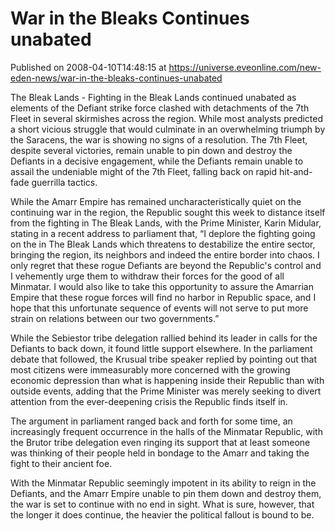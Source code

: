 # War in the Bleaks Continues unabated
Published on 2008-04-10T14:48:15 at https://universe.eveonline.com/new-eden-news/war-in-the-bleaks-continues-unabated

The Bleak Lands - Fighting in the Bleak Lands continued unabated as elements of the Defiant strike force clashed with detachments of the 7th Fleet in several skirmishes across the region. While most analysts predicted a short vicious struggle that would culminate in an overwhelming triumph by the Saracens, the war is showing no signs of a resolution. The 7th Fleet, despite several victories, remain unable to pin down and destroy the Defiants in a decisive engagement, while the Defiants remain unable to assail the undeniable might of the 7th Fleet, falling back on rapid hit-and-fade guerrilla tactics. 

While the Amarr Empire has remained uncharacteristically quiet on the continuing war in the region, the Republic sought this week to distance itself from the fighting in The Bleak Lands, with the Prime Minister, Karin Midular, stating in a recent address to parliament that, “I deplore the fighting going on the in The Bleak Lands which threatens to destabilize the entire sector, bringing the region, its neighbors and indeed the entire border into chaos. I only regret that these rogue Defiants are beyond the Republic's control and I vehemently urge them to withdraw their forces for the good of all Minmatar. I would also like to take this opportunity to assure the Amarrian Empire that these rogue forces will find no harbor in Republic space, and I hope that this unfortunate sequence of events will not serve to put more strain on relations between our two governments.” 

While the Sebiestor tribe delegation rallied behind its leader in calls for the Defiants to back down, it found little support elsewhere. In the parliament debate that followed, the Krusual tribe speaker replied by pointing out that most citizens were immeasurably more concerned with the growing economic depression than what is happening inside their Republic than with outside events, adding that the Prime Minister was merely seeking to divert attention from the ever-deepening crisis the Republic finds itself in. 

The argument in parliament ranged back and forth for some time, an increasingly frequent occurrence in the halls of the Minmatar Republic, with the Brutor tribe delegation even ringing its support that at least someone was thinking of their people held in bondage to the Amarr and taking the fight to their ancient foe. 

With the Minmatar Republic seemingly impotent in its ability to reign in the Defiants, and the Amarr Empire unable to pin them down and destroy them, the war is set to continue with no end in sight. What is sure, however, that the longer it does continue, the heavier the political fallout is bound to be.
